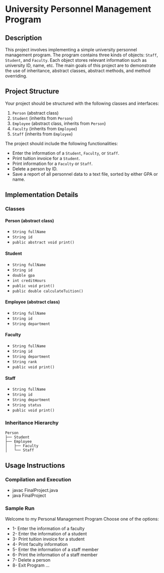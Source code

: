 # University Personnel Management Program

## Description
This project involves implementing a simple university personnel management program. The program contains three kinds of objects: `Staff`, `Student`, and `Faculty`. Each object stores relevant information such as university ID, name, etc. The main goals of this project are to demonstrate the use of inheritance, abstract classes, abstract methods, and method overriding.

## Project Structure
Your project should be structured with the following classes and interfaces:

1. `Person` (abstract class)
2. `Student` (inherits from `Person`)
3. `Employee` (abstract class, inherits from `Person`)
4. `Faculty` (inherits from `Employee`)
5. `Staff` (inherits from `Employee`)

The project should include the following functionalities:
- Enter the information of a `Student`, `Faculty`, or `Staff`.
- Print tuition invoice for a `Student`.
- Print information for a `Faculty` or `Staff`.
- Delete a person by ID.
- Save a report of all personnel data to a text file, sorted by either GPA or name.

## Implementation Details

### Classes

#### Person (abstract class)
- `String fullName`
- `String id`
- `public abstract void print()`

#### Student
- `String fullName`
- `String id`
- `double gpa`
- `int creditHours`
- `public void print()`
- `public double calculateTuition()`

#### Employee (abstract class)
- `String fullName`
- `String id`
- `String department`

#### Faculty
- `String fullName`
- `String id`
- `String department`
- `String rank`
- `public void print()`

#### Staff
- `String fullName`
- `String id`
- `String department`
- `String status`
- `public void print()`

### Inheritance Hierarchy
```plaintext
Person
├── Student
├── Employee
│   ├── Faculty
│   └── Staff
```

## Usage Instructions

### Compilation and Execution
- javac FinalProject.java
- java FinalProject

### Sample Run
Welcome to my Personal Management Program
Choose one of the options:
- 1- Enter the information of a faculty
- 2- Enter the information of a student
- 3- Print tuition invoice for a student
- 4- Print faculty information
- 5- Enter the information of a staff member
- 6- Print the information of a staff member
- 7- Delete a person
- 8- Exit Program
...

